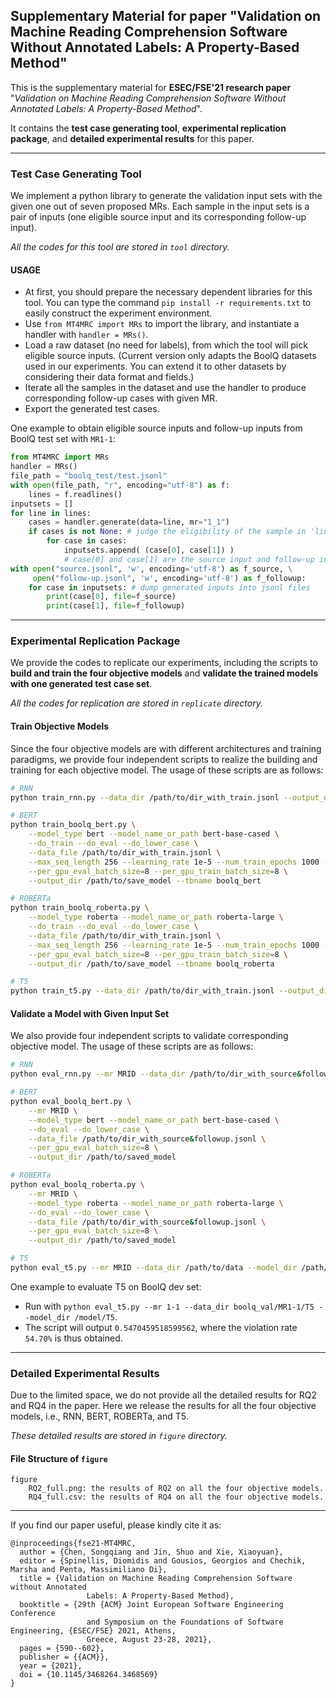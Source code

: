 ## Supplementary Material for paper "Validation on Machine Reading Comprehension Software Without Annotated Labels: A Property-Based Method"

This is the supplementary material for **ESEC/FSE'21 research paper** "*Validation on Machine Reading Comprehension Software Without Annotated Labels: A Property-Based Method*". 

It contains the **test case generating tool**, **experimental replication package**, and **detailed experimental results** for this paper. 

---

### Test Case Generating Tool

We implement a python library to generate the validation input sets with the given one out of seven proposed MRs. Each sample in the input sets is a pair of inputs (one eligible source input and its corresponding follow-up input).

*All the codes for this tool are stored in `tool` directory.*

#### USAGE

* At first, you should prepare the necessary dependent libraries for this tool. You can type the command `pip install -r requirements.txt` to easily construct the experiment environment.
* Use `from MT4MRC import MRs` to import the library, and instantiate a handler with `handler = MRs()`.
* Load a raw dataset (no need for labels), from which the tool will pick eligible source inputs. (Current version only adapts the BoolQ datasets used in our experiments. You can extend it to other datasets by considering their data format and fields.)
* Iterate all the samples in the dataset and use the handler to produce corresponding follow-up cases with given MR.
* Export the generated test cases.

One example to obtain eligible source inputs and follow-up inputs from BoolQ test set with `MR1-1`:
```py
from MT4MRC import MRs
handler = MRs()
file_path = "boolq_test/test.jsonl"
with open(file_path, "r", encoding="utf-8") as f:
    lines = f.readlines()
inputsets = []
for line in lines:
    cases = handler.generate(data=line, mr="1_1")
    if cases is not None: # judge the eligibility of the sample in 'line'
        for case in cases:
            inputsets.append( (case[0], case[1]) )
            # case[0] and case[1] are the source input and follow-up input, respectively
with open("source.jsonl", 'w', encoding='utf-8') as f_source, \
     open("follow-up.jsonl", 'w', encoding='utf-8') as f_followup:
    for case in inputsets: # dump generated inputs into jsonl files
        print(case[0], file=f_source)
        print(case[1], file=f_followup)
```

---

### Experimental Replication Package

We provide the codes to replicate our experiments, including the scripts to **build and train the four objective models** and **validate the trained models with one generated test case set**.

*All the codes for replication are stored in `replicate` directory.*

#### Train Objective Models
Since the four objective models are with different architectures and training paradigms, we provide four independent scripts to realize the building and training for each objective model. The usage of these scripts are as follows:

```bash
# RNN
python train_rnn.py --data_dir /path/to/dir_with_train.jsonl --output_dir /path/to/save_model

# BERT
python train_boolq_bert.py \
    --model_type bert --model_name_or_path bert-base-cased \
    --do_train --do_eval --do_lower_case \
    --data_file /path/to/dir_with_train.jsonl \
    --max_seq_length 256 --learning_rate 1e-5 --num_train_epochs 1000 --logging_steps 500 \
    --per_gpu_eval_batch_size=8 --per_gpu_train_batch_size=8 \
    --output_dir /path/to/save_model --tbname boolq_bert

# ROBERTa
python train_boolq_roberta.py \
    --model_type roberta --model_name_or_path roberta-large \
    --do_train --do_eval --do_lower_case \
    --data_file /path/to/dir_with_train.jsonl \
    --max_seq_length 256 --learning_rate 1e-5 --num_train_epochs 1000 --logging_steps 500 \
    --per_gpu_eval_batch_size=8 --per_gpu_train_batch_size=8 \
    --output_dir /path/to/save_model --tbname boolq_roberta

# T5
python train_t5.py --data_dir /path/to/dir_with_train.jsonl --output_dir /path/to/save_model
```

#### Validate a Model with Given Input Set
We also provide four independent scripts to validate corresponding objective model. The usage of these scripts are as follows:

```bash
# RNN
python eval_rnn.py --mr MRID --data_dir /path/to/dir_with_source&followup.jsonl --model_dir /path/to/saved_model

# BERT
python eval_boolq_bert.py \
    --mr MRID \
    --model_type bert --model_name_or_path bert-base-cased \
    --do_eval --do_lower_case \
    --data_file /path/to/dir_with_source&followup.jsonl \
    --per_gpu_eval_batch_size=8 \
    --output_dir /path/to/saved_model

# ROBERTa
python eval_boolq_roberta.py \
    --mr MRID \
    --model_type roberta --model_name_or_path roberta-large \
    --do_eval --do_lower_case \
    --data_file /path/to/dir_with_source&followup.jsonl \
    --per_gpu_eval_batch_size=8 \
    --output_dir /path/to/saved_model

# T5
python eval_t5.py --mr MRID --data_dir /path/to/data --model_dir /path/to/saved_model
```

One example to evaluate T5 on BoolQ dev set:
* Run with `python eval_t5.py --mr 1-1 --data_dir boolq_val/MR1-1/T5 --model_dir /model/T5`.
* The script will output `0.5470459518599562`, where the violation rate `54.70%` is thus obtained.

---

### Detailed Experimental Results

Due to the limited space, we do not provide all the detailed results for RQ2 and RQ4 in the paper. Here we release the results for all the four objective models, i.e., RNN, BERT, ROBERTa, and T5.

*These detailed results are stored in `figure` directory.*

#### File Structure of `figure`
```
figure
    RQ2_full.png: the results of RQ2 on all the four objective models. 
    RQ4_full.csv: the results of RQ4 on all the four objective models. 
```

---

If you find our paper useful, please kindly cite it as:
```
@inproceedings{fse21-MT4MRC,
  author = {Chen, Songqiang and Jin, Shuo and Xie, Xiaoyuan},
  editor = {Spinellis, Diomidis and Gousios, Georgios and Chechik, Marsha and Penta, Massimiliano Di},
  title = {Validation on Machine Reading Comprehension Software without Annotated
                 Labels: A Property-Based Method},
  booktitle = {29th {ACM} Joint European Software Engineering Conference
                 and Symposium on the Foundations of Software Engineering, {ESEC/FSE} 2021, Athens,
                 Greece, August 23-28, 2021},
  pages = {590--602},
  publisher = {{ACM}},
  year = {2021},
  doi = {10.1145/3468264.3468569}
}
```
